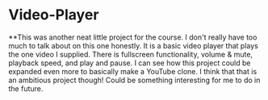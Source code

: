 # Video-Player


 **This was another neat little project for the course. I don't really have too much to talk about on this one honestly.
 It is a basic video player that plays the one video I supplied.
 There is fullscreen functionality, volume & mute, playback speed, and play and pause.
 I can see how this project could be expanded even more to basically make a YouTube clone. 
 I think that that is an ambitious project though! Could be something interesting for me to do in the future.
